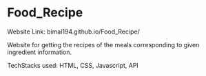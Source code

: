 # Food_Recipe
Website Link: bimal194.github.io/Food_Recipe/


Website for getting the recipes of the meals
corresponding to given ingredient information.

TechStacks used: 
HTML, CSS, Javascript, API
